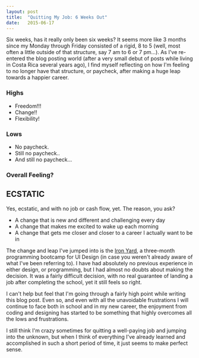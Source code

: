 ```yaml
---
layout: post
title:  "Quitting My Job: 6 Weeks Out"
date:   2015-06-17
---
```


Six weeks, has it really only been six weeks? It seems more like 3 months since my Monday through Friday consisted of a rigid, 8 to 5 (well, most often a little outside of that structure, say 7 am to 6 or 7 pm...). As I've re-entered the blog posting world (after a very small debut of posts while living in Costa Rica several years ago), I find myself reflecting on how I'm feeling to no longer have that structure, or paycheck, after making a huge leap towards a happier career.

### Highs

- Freedom!!!
- Change!!
- Flexibility!

### Lows

- No paycheck.
- Still no paycheck..
- And still no paycheck...

### Overall Feeling?

## ECSTATIC

Yes, ecstatic, and with no job or cash flow, yet. The reason, you ask? 

- A change that is new and different and challenging every day
- A change that makes me excited to wake up each morning 
- A change that gets me closer and closer to a career I actually want to be in 

The change and leap I've jumped into is the [Iron Yard](http://theironyard.com/), a three-month programming bootcamp for UI Design (in case you weren't already aware of what I've been referring to). I have had absolutely no previous experience in either design, or programming, but I had almost no doubts about making the decision. It was a fairly difficult decision, with no real guarantee of landing a job after completing the school, yet it still feels so right. 

I can't help but feel that I'm going through a fairly high point while writing this blog post. Even so, and even with all the unavoidable frustrations I will continue to face both in school and in my new career, the enjoyment from coding and designing has started to be something that highly overcomes all the lows and frustrations.

I still think I'm crazy sometimes for quitting a well-paying job and jumping into the unknown, but when I think of everything I've already learned and accomplished in such a short period of time, it just seems to make perfect sense. 

